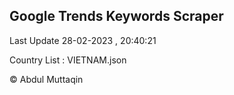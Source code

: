 

## Google Trends Keywords Scraper 
 
Last Update 28-02-2023 , 20:40:21

Country List :
VIETNAM.json



© Abdul Muttaqin 

